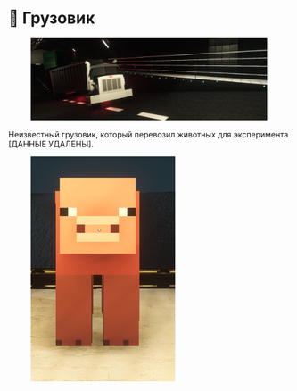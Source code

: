 # 🚚 Грузовик

<figure><img src="../.gitbook/assets/image (11).png" alt=""><figcaption></figcaption></figure>

Неизвестный грузовик, который перевозил животных для эксперимента \[ДАННЫЕ УДАЛЕНЫ].

<figure><img src="../.gitbook/assets/image (12).png" alt=""><figcaption></figcaption></figure>
